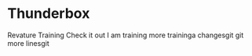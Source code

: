 # Thunderbox
Revature Training
Check it out I am training
more traininga
changesgit git
more linesgit